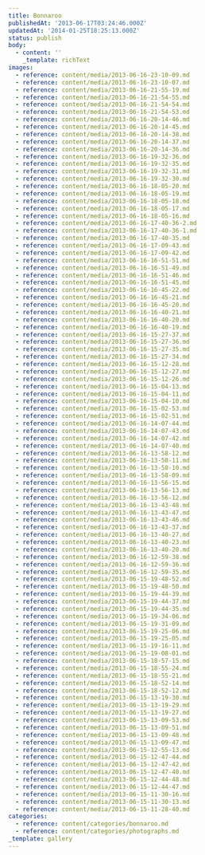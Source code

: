 ```yaml
---
title: Bonnaroo
publishedAt: '2013-06-17T03:24:46.000Z'
updatedAt: '2014-01-25T18:25:13.000Z'
status: publish
body:
  - content: ''
    _template: richText
images:
  - reference: content/media/2013-06-16-23-10-09.md
  - reference: content/media/2013-06-16-23-10-07.md
  - reference: content/media/2013-06-16-21-55-19.md
  - reference: content/media/2013-06-16-21-54-55.md
  - reference: content/media/2013-06-16-21-54-54.md
  - reference: content/media/2013-06-16-21-54-53.md
  - reference: content/media/2013-06-16-20-14-46.md
  - reference: content/media/2013-06-16-20-14-45.md
  - reference: content/media/2013-06-16-20-14-38.md
  - reference: content/media/2013-06-16-20-14-37.md
  - reference: content/media/2013-06-16-20-14-36.md
  - reference: content/media/2013-06-16-19-32-36.md
  - reference: content/media/2013-06-16-19-32-35.md
  - reference: content/media/2013-06-16-19-32-31.md
  - reference: content/media/2013-06-16-19-32-30.md
  - reference: content/media/2013-06-16-18-05-20.md
  - reference: content/media/2013-06-16-18-05-19.md
  - reference: content/media/2013-06-16-18-05-18.md
  - reference: content/media/2013-06-16-18-05-17.md
  - reference: content/media/2013-06-16-18-05-16.md
  - reference: content/media/2013-06-16-17-40-36-2.md
  - reference: content/media/2013-06-16-17-40-36-1.md
  - reference: content/media/2013-06-16-17-40-35.md
  - reference: content/media/2013-06-16-17-09-43.md
  - reference: content/media/2013-06-16-17-09-42.md
  - reference: content/media/2013-06-16-16-51-51.md
  - reference: content/media/2013-06-16-16-51-49.md
  - reference: content/media/2013-06-16-16-51-46.md
  - reference: content/media/2013-06-16-16-51-45.md
  - reference: content/media/2013-06-16-16-45-22.md
  - reference: content/media/2013-06-16-16-45-21.md
  - reference: content/media/2013-06-16-16-45-20.md
  - reference: content/media/2013-06-16-16-40-21.md
  - reference: content/media/2013-06-16-16-40-20.md
  - reference: content/media/2013-06-16-16-40-19.md
  - reference: content/media/2013-06-16-15-27-37.md
  - reference: content/media/2013-06-16-15-27-36.md
  - reference: content/media/2013-06-16-15-27-35.md
  - reference: content/media/2013-06-16-15-27-34.md
  - reference: content/media/2013-06-16-15-12-28.md
  - reference: content/media/2013-06-16-15-12-27.md
  - reference: content/media/2013-06-16-15-12-26.md
  - reference: content/media/2013-06-16-15-04-13.md
  - reference: content/media/2013-06-16-15-04-11.md
  - reference: content/media/2013-06-16-15-04-10.md
  - reference: content/media/2013-06-16-15-02-53.md
  - reference: content/media/2013-06-16-15-02-51.md
  - reference: content/media/2013-06-16-14-07-44.md
  - reference: content/media/2013-06-16-14-07-43.md
  - reference: content/media/2013-06-16-14-07-42.md
  - reference: content/media/2013-06-16-14-07-40.md
  - reference: content/media/2013-06-16-13-58-12.md
  - reference: content/media/2013-06-16-13-58-11.md
  - reference: content/media/2013-06-16-13-58-10.md
  - reference: content/media/2013-06-16-13-58-09.md
  - reference: content/media/2013-06-16-13-56-15.md
  - reference: content/media/2013-06-16-13-56-13.md
  - reference: content/media/2013-06-16-13-56-12.md
  - reference: content/media/2013-06-16-13-43-48.md
  - reference: content/media/2013-06-16-13-43-47.md
  - reference: content/media/2013-06-16-13-43-46.md
  - reference: content/media/2013-06-16-13-43-37.md
  - reference: content/media/2013-06-16-13-40-27.md
  - reference: content/media/2013-06-16-13-40-23.md
  - reference: content/media/2013-06-16-13-40-20.md
  - reference: content/media/2013-06-16-12-59-38.md
  - reference: content/media/2013-06-16-12-59-36.md
  - reference: content/media/2013-06-16-12-59-35.md
  - reference: content/media/2013-06-15-19-48-52.md
  - reference: content/media/2013-06-15-19-48-50.md
  - reference: content/media/2013-06-15-19-44-39.md
  - reference: content/media/2013-06-15-19-44-37.md
  - reference: content/media/2013-06-15-19-44-35.md
  - reference: content/media/2013-06-15-19-34-06.md
  - reference: content/media/2013-06-15-19-31-09.md
  - reference: content/media/2013-06-15-19-25-06.md
  - reference: content/media/2013-06-15-19-25-05.md
  - reference: content/media/2013-06-15-19-16-11.md
  - reference: content/media/2013-06-15-19-08-01.md
  - reference: content/media/2013-06-15-18-57-15.md
  - reference: content/media/2013-06-15-18-55-24.md
  - reference: content/media/2013-06-15-18-55-21.md
  - reference: content/media/2013-06-15-18-52-14.md
  - reference: content/media/2013-06-15-18-52-12.md
  - reference: content/media/2013-06-15-13-19-30.md
  - reference: content/media/2013-06-15-13-19-29.md
  - reference: content/media/2013-06-15-13-19-27.md
  - reference: content/media/2013-06-15-13-09-53.md
  - reference: content/media/2013-06-15-13-09-51.md
  - reference: content/media/2013-06-15-13-09-48.md
  - reference: content/media/2013-06-15-13-09-47.md
  - reference: content/media/2013-06-15-12-55-13.md
  - reference: content/media/2013-06-15-12-47-44.md
  - reference: content/media/2013-06-15-12-47-42.md
  - reference: content/media/2013-06-15-12-47-40.md
  - reference: content/media/2013-06-15-12-44-48.md
  - reference: content/media/2013-06-15-12-44-47.md
  - reference: content/media/2013-06-15-11-30-16.md
  - reference: content/media/2013-06-15-11-30-13.md
  - reference: content/media/2013-06-15-11-28-40.md
categories:
  - reference: content/categories/bonnaroo.md
  - reference: content/categories/photographs.md
_template: gallery
---
```



